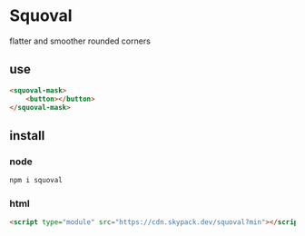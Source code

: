 # Squoval
flatter and smoother rounded corners


## use

```html
<squoval-mask>
    <button></button>
</squoval-mask>
```


## install

### node
```sh
npm i squoval
```

### html
```html
<script type="module" src="https://cdn.skypack.dev/squoval?min"></script>
```
